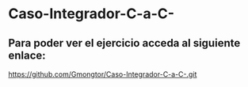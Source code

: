 # Caso-Integrador-C-a-C-
## Para poder ver el ejercicio acceda al siguiente enlace:
https://github.com/Gmongtor/Caso-Integrador-C-a-C-.git
